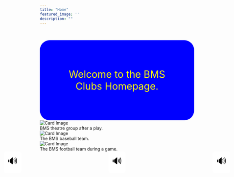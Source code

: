 ```yaml
---
title: "Home"
featured_image: ''
description: ""
---
```


<br>
<br>

<div style="background-color: blue; padding: 60px; border-radius: 32px; color: yellow;">
  <p style="text-align: center; font-size: 32px;">Welcome to the BMS Clubs Homepage.</p>
</div>

<div class="card-container">
  <div class="card">
    <img src="images/BMS4.jpg" alt="Card Image">
    <div class="overlay-text">BMS theatre group after a play.</div>
  </div>



  <div class="card">
    <img src="https://resources.finalsite.net/images/f_auto,q_auto,t_image_size_4/v1743437065/mcpsorg/w7hu0u7jc5lzak9ztbnz/BaseballMarch2025.jpg" alt="Card Image">
    <div class="overlay-text">The BMS baseball team.</div>
  </div>


  


  <div class="card">
    <img src="https://resources.finalsite.net/images/f_auto,q_auto,t_image_size_2/v1690389009/mcpsorg/hyzt3aygytdob2skqbzt/footballforwebsite.jpg" alt="Card Image">
    <div class="overlay-text">The BMS football team during a game.</div>
  </div>
</div>
</div>
<style>
.audio-button {
  font-size: 30px;
  padding: 10px 12px;
  background-color: white;
  border: none;
  border-radius: 8px;
  cursor: pointer;
  transition: background-color 0.2s ease, transform 0.2s ease;
}
.audio-button:hover {
  background-color: #3498db; /* blue on hover */
  transform: scale(1.15);     /* slight grow */
  color: white;               /* icon/text turns white */
}
</style>
  <div style="
  display: flex;
  gap: 285px;
  align-items: center;
  justify-content: center;
">
  <div>
    <button class="audio-button" onclick="readText('BMS theatre group after a play.')">🔊</button>
  </div>
  <div>
    <button class="audio-button" onclick="readText('The BMS baseball team.')">🔊</button>
  </div>
  <div>
    <button class="audio-button" onclick="readText('The BMS football team during a game.')">🔊</button>
  </div>
</div>

<script>
  function readText(text) {
    const speech = new SpeechSynthesisUtterance(text);
    window.speechSynthesis.speak(speech);
  }
</script>